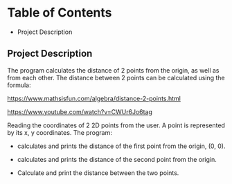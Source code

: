 # Table of Contents
* Project Description

## Project Description
The program calculates the distance of 2 points from the origin, as well as from each other. 
The distance between 2 points can be calculated using the formula:

https://www.mathsisfun.com/algebra/distance-2-points.html

https://www.youtube.com/watch?v=CWUr6Jo6tag

Reading the coordinates of 2 2D points from the user. A point is represented by its x, y coordinates. The program:

* calculates and prints the distance of the first point from the origin, (0, 0).

* calculates and prints the distance of the second point from the origin.

* Calculate and print the distance between the two points.
